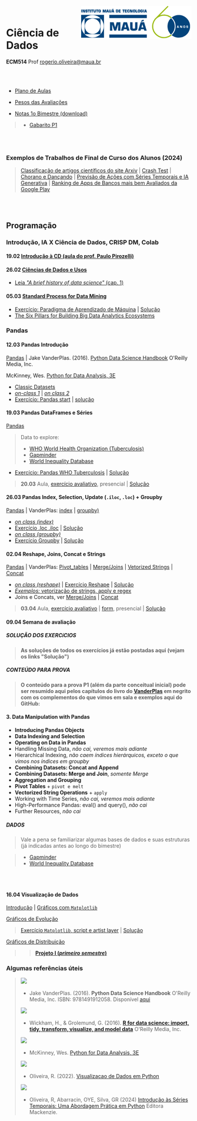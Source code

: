 <img src="https://github.com/Rogerio-mack/IMT_CD_2025/blob/main/maua_logo.png?raw=true" width=300, align="right">
<br>

# Ciência de Dados
**ECM514** Prof rogerio.oliveira@maua.br

<br>
<br>

* [Plano de Aulas](https://github.com/Rogerio-mack/IMT_CD_2025/blob/main/Plano_de_Aulas.pdf)
* [Pesos das Avaliações](https://github.com/Rogerio-mack/IMT_CD_2025/blob/main/Criterio.pdf)

* [Notas 1o Bimestre (download)](https://github.com/Rogerio-mack/IMT_CD_2025/blob/main/CD_P1_2025.xlsx)
> * [Gabarito P1](https://colab.research.google.com/github/Rogerio-mack/IMT_CD_2025/blob/main/CD_P1_2025_solucao.ipynb)

<br>
<br>

### Exemplos de Trabalhos de Final de Curso dos Alunos (2024)

> [Classificação de artigos científicos do site Arxiv](https://github.com/Projeto-Ciencia-de-Dados/ProjetoCD) |
[Crash Test](https://github.com/CD-CrashTest/Crash_Test) |
[Chorano e Dançando](https://github.com/CDIMT2024/chorano_e_dancando?tab=readme-ov-file) |
[Previsão de Ações com Séries Temporais e IA Generativa](https://github.com/ubiratanfilho/stocks_forecasting/tree/main) |
[Ranking de Apps de Bancos mais bem Avaliados da Google Play](https://github.com/PedroHein/T6_CD2)


<br>
<br>

## Programação

### Introdução, IA X Ciência de Dados, CRISP DM, Colab

#### **19.02** [Introdução à CD (aula do prof. Paulo Pirozelli)](https://colab.research.google.com/github/Rogerio-mack/IMT_CD_2025/blob/main/Introdução_a_CD.ipynb)

#### **26.02** [Ciências de Dados e Usos](https://colab.research.google.com/github/Rogerio-mack/IMT_CD_2025/blob/main/Ciencias_de_Dados_e_Usos.ipynb)

* [Leia *"A brief history of data science"* (cap. 1)](https://github.com/Rogerio-mack/IMT_CD_2025/blob/main/dsp.pdf)

#### **05.03** [Standard Process for Data Mining](https://colab.research.google.com/github/Rogerio-mack/IMT_CD_2025/blob/main/Standard_Process_for_Data_Mining.ipynb)

* [Exercício: Paradigma de Aprendizado de Máquina](https://colab.research.google.com/github/Rogerio-mack/IMT_CD_2025/blob/main/Paradigma_de_ML.ipynb) | [Solução](https://colab.research.google.com/github/Rogerio-mack/IMT_CD_2025/blob/main/Paradigma_de_ML_solucao.ipynb)
* [The Six Pillars for Building Big Data Analytics Ecosystems](https://github.com/Rogerio-mack/IMT_CD_2025/blob/main/The_Six_Pillars_for_Building_Big_Data_Analytics_Ecosystems.pdf)

### Pandas

#### **12.03** Pandas Introdução 

[Pandas](https://colab.research.google.com/github/Rogerio-mack/IMT_CD_2025/blob/main/Pandas_I.ipynb) | Jake VanderPlas. (2016). [Python Data Science Handbook](https://jakevdp.github.io/PythonDataScienceHandbook)  O'Reilly Media, Inc.

McKinney, Wes. [Python for Data Analysis, 3E](https://wesmckinney.com/book/)

* [Classic Datasets](https://vincentarelbundock.github.io/Rdatasets/)
* [*on-class 1*](https://colab.research.google.com/github/Rogerio-mack/IMT_CD_2025/blob/main/hands_on_class_1.ipynb) | [*on class 2*](https://colab.research.google.com/github/Rogerio-mack/IMT_CD_2025/blob/main/hands_on_class_2.ipynb)
* [Exercício: Pandas start](https://colab.research.google.com/github/Rogerio-mack/IMT_CD_2025/blob/main/ex_pandas1.ipynb) | [solução](https://colab.research.google.com/github/Rogerio-mack/IMT_CD_2025/blob/main/ex_pandas1_solucao.ipynb)

#### **19.03** Pandas DataFrames e Séries

[Pandas](https://colab.research.google.com/github/Rogerio-mack/IMT_CD_2025/blob/main/Pandas_I.ipynb) 

> Data to explore:
> * [WHO World Health Organization (Tuberculosis)](https://www.who.int/teams/global-tuberculosis-programme/data)
> * [Gapminder](https://www.gapminder.org/)
> * [World Inequality Database](https://wid.world/)

* [Exercício: Pandas WHO Tuberculosis](https://colab.research.google.com/github/Rogerio-mack/IMT_CD_2025/blob/main/Ex_who1.ipynb) | [Solução](https://colab.research.google.com/github/Rogerio-mack/IMT_CD_2025/blob/main/Ex_who1_solucao.ipynb)

> **20.03** Aula, [exercício avaliativo](https://colab.research.google.com/github/Rogerio-mack/IMT_CD_2025/blob/main/Ex1_pandas1_turma1.ipynb), presencial | [Solução](https://colab.research.google.com/github/Rogerio-mack/IMT_CD_2025/blob/main/Ex1_pandas1_solucao.ipynb)

#### **26.03** Pandas Index, Selection, Update (`.iloc`, `.loc`) + Groupby

[Pandas](https://colab.research.google.com/github/Rogerio-mack/IMT_CD_2025/blob/main/Pandas_I.ipynb) | VanderPlas: [index](https://jakevdp.github.io/PythonDataScienceHandbook/03.02-data-indexing-and-selection.html) | [groupby)](https://jakevdp.github.io/PythonDataScienceHandbook/03.08-aggregation-and-grouping.html) 
 
* [*on class (index)*](https://colab.research.google.com/github/Rogerio-mack/IMT_CD_2025/blob/main/hands_on_class_20250326.ipynb)
* [Exercício .loc .iloc](https://colab.research.google.com/github/Rogerio-mack/IMT_CD_2025/blob/main/Ex_loc_iloc.ipynb) |
[Solução](https://colab.research.google.com/github/Rogerio-mack/IMT_CD_2025/blob/main/Ex_loc_iloc_solucao.ipynb)
* [*on class (groupby)*](https://colab.research.google.com/github/Rogerio-mack/IMT_CD_2025/blob/main/hands_on_class_20250327.ipynb)
* [Exercício Groupby](https://colab.research.google.com/github/Rogerio-mack/IMT_CD_2025/blob/main/Ex_groupby.ipynb) | [Solução](https://colab.research.google.com/github/Rogerio-mack/IMT_CD_2025/blob/main/Ex_groupby_solucao.ipynb) 

#### **02.04** Reshape, Joins, Concat e Strings

[Pandas](https://colab.research.google.com/github/Rogerio-mack/IMT_CD_2025/blob/main/Pandas_I.ipynb) | VanderPlas: [Pivot_tables](https://jakevdp.github.io/PythonDataScienceHandbook/03.09-pivot-tables.html) | [Merge/Joins](https://jakevdp.github.io/PythonDataScienceHandbook/03.07-merge-and-join.html) |
[Vetorized Strings](https://jakevdp.github.io/PythonDataScienceHandbook/03.10-working-with-strings.html) | [Concat](https://jakevdp.github.io/PythonDataScienceHandbook/03.06-concat-and-append.html)

* [*on class (reshape)*]() |  [Exercício Reshape](https://colab.research.google.com/github/Rogerio-mack/IMT_CD_2025/blob/main/Ex_reshape.ipynb) | [Solução](https://colab.research.google.com/github/Rogerio-mack/IMT_CD_2025/blob/main/Ex_reshape_solucao.ipynb) 
* [*Exemplos:* vetorização de strings, apply e regex](https://colab.research.google.com/github/Rogerio-mack/IMT_CD_2025/blob/main/Vetorizacao_apply.ipynb)
* Joins e Concats, ver [Merge/Joins](https://jakevdp.github.io/PythonDataScienceHandbook/03.07-merge-and-join.html) | [Concat](https://jakevdp.github.io/PythonDataScienceHandbook/03.06-concat-and-append.html)

> **03.04** Aula, [exercício avaliativo](https://colab.research.google.com/github/Rogerio-mack/IMT_CD_2025/blob/main/Ex2_pandas_T1_2025.ipynb) | [form](https://forms.gle/ZLd2LSY75p2o2WGo6), presencial | [Solução](https://colab.research.google.com/github/Rogerio-mack/IMT_CD_2025/blob/main/Ex2_pandas_T1_2025_solucao.ipynb)

#### **09.04** Semana de avaliação

##### SOLUÇÃO DOS EXERCíCIOS

> **As soluções de todos os exercícios já estão postadas aqui (vejam os links "Solução")**

##### CONTEÚDO PARA PROVA

> **O conteúdo para a prova P1 (além da parte conceitual inicial) pode ser resumido aqui pelos capítulos do livro do [VanderPlas](https://jakevdp.github.io/PythonDataScienceHandbook) em negrito com os complementos do que vimos em sala e exemplos aqui do GitHub:**

#### 3. Data Manipulation with Pandas
- **Introducing Pandas Objects**
- **Data Indexing and Selection**
- **Operating on Data in Pandas**
- Handling Missing Data, *não cai, veremos mais adiante*
- Hierarchical Indexing, *não caem índices hierárquicos, exceto o que vimos nos índices em groupby*
- **Combining Datasets: Concat and Append**
- **Combining Datasets: Merge and Join**, *somente Merge* 
- **Aggregation and Grouping**
- **Pivot Tables** + `pivot e melt`
- **Vectorized String Operations** + `apply`
- Working with Time Series,  *não cai, veremos mais adiante*
- High-Performance Pandas: eval() and query(),  *não cai*
- Further Resources,  *não cai*

##### DADOS

> Vale a pena se familiarizar algumas bases de dados e suas estruturas (já indicadas antes ao longo do bimestre)

> * [Gapminder](https://www.gapminder.org/)
> * [World Inequality Database](https://wid.world/)

<br>
<br>

#### **16.04** Visualização de Dados

[Introdução](https://colab.research.google.com/github/Rogerio-mack/Visualizacao-de-Dados-em-Python/blob/main/c0_intro.ipynb) | [Gráficos com `Matplotlib`](https://colab.research.google.com/github/Rogerio-mack/Visualizacao-de-Dados-em-Python/blob/main/c2_parte_1.ipynb)

[Gráficos de Evolução](https://colab.research.google.com/github/Rogerio-mack/Visualizacao-de-Dados-em-Python/blob/main/c3_parte_1.ipynb)

> [Exercício `Matplotlib`, script e artist layer](https://colab.research.google.com/github/Rogerio-mack/IA_2025S1/blob/main/ex_matplotlib1.ipynb) |
[Solução](https://colab.research.google.com/github/Rogerio-mack/IA_2025S1/blob/main/ex_matplotlib1_solucao.ipynb)

[Gráficos de Distribuição](https://colab.research.google.com/github/Rogerio-mack/Visualizacao-de-Dados-em-Python/blob/main/c4_parte_1.ipynb) 

>> [**Projeto I (*primeiro semestre*)**](https://colab.research.google.com/github/Rogerio-mack/IMT_CD_2025/blob/main/IMT_CD_Projeto_I.ipynb) 


### Algumas referências úteis
>
>
> <img src="https://jakevdp.github.io/PythonDataScienceHandbook/figures/PDSH-cover.png" width="140"/>
>
> * Jake VanderPlas. (2016). **Python Data Science Handbook**  O'Reilly Media, Inc.  ISBN: 9781491912058. Disponível [aqui](https://jakevdp.github.io/PythonDataScienceHandbook/03.02-data-indexing-and-selection.html)  
>
>
> <img src="https://d33wubrfki0l68.cloudfront.net/b88ef926a004b0fce72b2526b0b5c4413666a4cb/24a30/cover.png" width="140"/>
>
> * Wickham, H., & Grolemund, G. (2016). [**R for data science: import, tidy, transform, visualize, and model data**](https://r4ds.had.co.nz/index.html) O'Reilly Media, Inc.
>
>
> <img src="https://wesmckinney.com/book/images/cover.png" width="140"/>
>
> * McKinney, Wes. [Python for Data Analysis, 3E](https://wesmckinney.com/book/)
>
>
> <img src="https://github.com/Rogerio-mack/Visualizacao-de-Dados-em-Python/raw/main/figuras/capas/1.png" width="190"/>
>
> * Oliveira, R. (2022). [Visualizacao de Dados em Python](https://github.com/Rogerio-mack/Visualizacao-de-Dados-em-Python)  
>
>
> <img src="https://github.com/Introducao-Series-Temporais-em-Python/Book/blob/main/Figures/ISTP_capa.png?raw=true" width="120" />
>
> * Oliveira, R, Abarracin, OYE, Silva, GR (2024) [Introdução às Séries Temporais: Uma Abordagem Prática em Python](https://github.com/Introducao-Series-Temporais-em-Python/Book) Editora Mackenzie.

